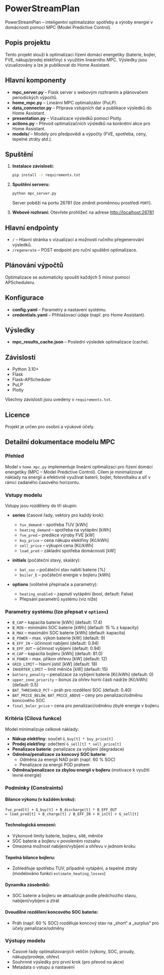 # PowerStreamPlan

PowerStreamPlan – inteligentní optimalizátor spotřeby a výroby energie v domácnosti pomocí MPC (Model Predictive Control).

## Popis projektu
Tento projekt slouží k optimalizaci řízení domácí energetiky (baterie, bojler, FVE, nákup/prodej elektřiny) s využitím lineárního MPC. Výsledky jsou vizualizovány a lze je publikovat do Home Assistant.

## Hlavní komponenty
- **mpc_server.py** – Flask server s webovým rozhraním a plánovačem periodických výpočtů.
- **home_mpc.py** – Lineární MPC optimalizátor (PuLP).
- **data_connector.py** – Příprava vstupních dat a publikace výsledků do Home Assistant.
- **presentation.py** – Vizualizace výsledků pomocí Plotly.
- **actions.py** – Převod optimalizačních výsledků na konkrétní akce pro Home Assistant.
- **models/** – Modely pro předpovědi a výpočty (FVE, spotřeba, ceny, tepelné ztráty atd.).

## Spuštění

1. **Instalace závislostí:**
   ```bash
   pip install -r requirements.txt
   ```

2. **Spuštění serveru:**
   ```bash
   python mpc_server.py
   ```
   Server poběží na portu 26781 (lze změnit proměnnou prostředí `PORT`).

3. **Webové rozhraní:**
   Otevřete prohlížeč na adrese [http://localhost:26781](http://localhost:26781)

## Hlavní endpointy
- `/` – Hlavní stránka s vizualizací a možností ručního přegenerování výsledků.
- `/regenerate` – POST endpoint pro ruční spuštění optimalizace.

## Plánování výpočtů
Optimalizace se automaticky spouští každých 5 minut pomocí APScheduleru.

## Konfigurace
- **config.yaml** – Parametry a nastavení systému.
- **credentials.yaml** – Přihlašovací údaje (např. pro Home Assistant).

## Výsledky
- **mpc_results_cache.json** – Poslední výsledek optimalizace (cache).

## Závislosti
- Python 3.10+
- Flask
- Flask-APScheduler
- PuLP
- Plotly

Všechny závislosti jsou uvedeny v `requirements.txt`.

## Licence
Projekt je určen pro osobní a výukové účely.

## Detailní dokumentace modelu MPC

### Přehled

Model v `home_mpc.py` implementuje lineární optimalizaci pro řízení domácí energetiky (MPC – Model Predictive Control). Cílem je minimalizovat náklady na energii a efektivně využívat baterii, bojler, fotovoltaiku a síť v rámci zadaného časového horizontu.

### Vstupy modelu

Vstupy jsou rozděleny do tří skupin:

- **series** (časové řady, vektory pro každý krok):
  - `tuv_demand` – spotřeba TUV [kWh]
  - `heating_demand` – spotřeba na vytápění [kWh]
  - `fve_pred` – predikce výroby FVE [kW]
  - `buy_price` – cena nákupu elektřiny [Kč/kWh]
  - `sell_price` – výkupní cena [Kč/kWh]
  - `load_pred` – základní spotřeba domácnosti [kW]

- **initials** (počáteční stavy, skaláry):
  - `bat_soc` – počáteční stav nabití baterie [%]
  - `boiler_E` – počáteční energie v bojleru [kWh]

- **options** (volitelné přepínače a parametry):
  - `heating_enabled` – zapnutí vytápění (bool, default: False)
  - Přepsání parametrů systému (viz níže)

### Parametry systému (lze přepsat v `options`)

- `B_CAP` – kapacita baterie [kWh] (default: 17.4)
- `B_MIN` – minimální SOC baterie [kWh] (default: 15 % z kapacity)
- `B_MAX` – maximální SOC baterie [kWh] (default: kapacita)
- `B_POWER` – max. výkon baterie [kW] (default: 9)
- `B_EFF_IN` – účinnost nabíjení (default: 0.94)
- `B_EFF_OUT` – účinnost vybíjení (default: 0.94)
- `H_CAP` – kapacita bojleru [kWh] (default: 81.0)
- `H_POWER` – max. příkon ohřevu [kW] (default: 12)
- `GRID_LIMIT` – hlavní jistič [kW] (default: 18)
- `INVERTER_LIMIT` – limit měniče [kW] (default: 15)
- `battery_penalty` – penalizace za vybíjení baterie [Kč/kWh] (default: 0)
- `upper_zone_priority` – bonus za ohřev horní části nádrže [Kč/kWh] (default: 0.5)
- `BAT_THRESHOLD_PCT` – práh pro rozdělení SOC (default: 0.40)
- `BAT_PRICE_BELOW`, `BAT_PRICE_ABOVE` – ceny pro penalizaci/odměnu koncového SOC
- `final_boler_price` – cena pro penalizaci/odměnu zbylé energie v bojleru

### Kritéria (Cílová funkce)

Model minimalizuje celkové náklady:

- **Nákup elektřiny**: součet `G_buy[t] * buy_price[t]`
- **Prodej elektřiny**: odečtení `G_sell[t] * sell_price[t]`
- **Penalizace baterie**: penalizace za vybíjení (degradace)
- **Odměna/penalizace za koncový SOC baterie**:
  - Odměna za energii NAD práh (např. 60 % SOC)
  - Penalizace za energii POD prahem
- **Odměna/penalizace za zbylou energii v bojleru** (motivace k využití levné energie)

### Podmínky (Constraints)

#### Bilance výkonu (v každém kroku):

```
fve_pred[t] + G_buy[t] + B_discharge[t] * B_EFF_OUT
= load_pred[t] + B_charge[t] / B_EFF_IN + H_in[t] + G_sell[t]
```

#### Technologická omezení:

- Výkonové limity baterie, bojleru, sítě, měniče
- SOC baterie a bojleru v povoleném rozsahu
- Omezena možnost nabíjení/vybíjení a ohřevu v jednom kroku

#### Tepelná bilance bojleru:

- Zohledňuje spotřebu TUV, případně vytápění, a tepelné ztráty (modelováno funkcí `estimate_heating_losses`)

#### Dynamika zásobníků:

- SOC baterie a bojleru se aktualizuje podle předchozího stavu, nabíjení/vybíjení a ztrát

#### Dvoudílné rozdělení koncového SOC baterie:

- Práh (např. 60 % SOC) rozděluje koncový stav na „short“ a „surplus“ pro účely penalizace/odměny

### Výstupy modelu

- Časové řady optimalizovaných veličin (výkony, SOC, proudy, nákupy/prodeje, ohřev)
- Souhrnné výsledky pro první krok (pro převod na akce)
- Metadata o vstupu a nastavení
